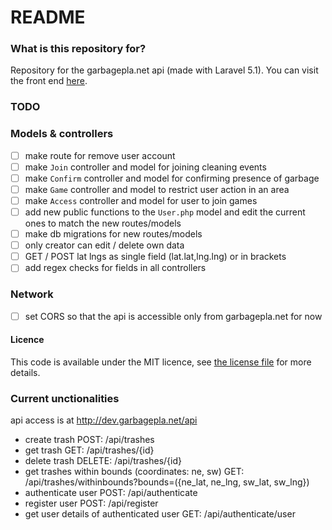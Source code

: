 # README #

### What is this repository for? ###
Repository for the garbagepla.net api (made with Laravel 5.1). You can visit the front end [here](http://www.garbagepla.net).

### TODO

### Models & controllers
- [ ] make route for remove user account
- [ ] make `Join` controller and model for joining cleaning events
- [ ] make `Confirm` controller and model for confirming presence of garbage
- [ ] make `Game` controller and model to restrict user action in an area
- [ ] make `Access` controller and model for user to join games
- [ ] add new public functions to the `User.php` model and edit the current ones to match the new routes/models
- [ ] make db migrations for new routes/models
- [ ] only creator can edit / delete own data
- [ ] GET / POST lat lngs as single field (lat.lat,lng.lng) or in brackets
- [ ] add regex checks for fields in all controllers

### Network
- [ ] set CORS so that the api is accessible only from garbagepla.net for now

#### Licence
This code is available under the MIT licence, see [the license file](https://github.com/garbageplanet/api/blob/dev/license.md) for more details.

### Current unctionalities

api access is at http://dev.garbagepla.net/api

- create trash POST: /api/trashes
- get trash GET: /api/trashes/{id}
- delete trash DELETE: /api/trashes/{id}
- get trashes within bounds (coordinates: ne, sw) GET: /api/trashes/withinbounds?bounds=({ne_lat, ne_lng, sw_lat, sw_lng})
- authenticate user POST: /api/authenticate
- register user POST: /api/register
- get user details of authenticated user GET: /api/authenticate/user